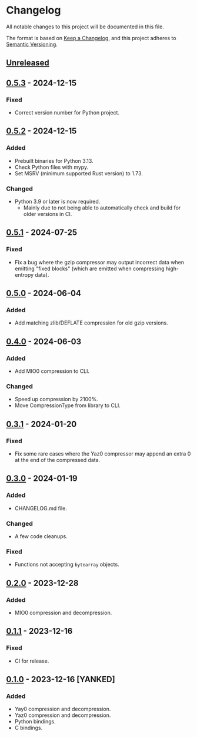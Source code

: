 # Changelog

All notable changes to this project will be documented in this file.

The format is based on [Keep a Changelog](https://keepachangelog.com/en/1.1.0/),
and this project adheres to [Semantic Versioning](https://semver.org/spec/v2.0.0.html).

## [Unreleased]

## [0.5.3] - 2024-12-15

### Fixed

- Correct version number for Python project.

## [0.5.2] - 2024-12-15

### Added

- Prebuilt binaries for Python 3.13.
- Check Python files with mypy.
- Set MSRV (minimum supported Rust version) to 1.73.

### Changed

- Python 3.9 or later is now required.
  - Mainly due to not being able to automatically check and build for older versions in CI.

## [0.5.1] - 2024-07-25

### Fixed

- Fix a bug where the gzip compressor may output incorrect data when emitting
  "fixed blocks" (which are emitted when compressing high-entropy data).

## [0.5.0] - 2024-06-04

### Added

- Add matching zlib/DEFLATE compression for old gzip versions.

## [0.4.0] - 2024-06-03

### Added

- Add MIO0 compression to CLI.

### Changed

- Speed up compression by 2100%.
- Move CompressionType from library to CLI.

## [0.3.1] - 2024-01-20

### Fixed

- Fix some rare cases where the Yaz0 compressor may append an extra 0 at the end of the compressed data.

## [0.3.0] - 2024-01-19

### Added

- CHANGELOG.md file.

### Changed

- A few code cleanups.

### Fixed

- Functions not accepting `bytearray` objects.

## [0.2.0] - 2023-12-28

### Added

- MIO0 compression and decompression.

## [0.1.1] - 2023-12-16

### Fixed

- CI for release.

## [0.1.0] - 2023-12-16 [YANKED]

### Added

- Yay0 compression and decompression.
- Yaz0 compression and decompression.
- Python bindings.
- C bindings.

[unreleased]: https://github.com/decompals/crunch64/compare/0.5.1...HEAD
[0.5.3]: https://github.com/decompals/crunch64/compare/0.5.2...0.5.3
[0.5.2]: https://github.com/decompals/crunch64/compare/0.5.1...0.5.2
[0.5.1]: https://github.com/decompals/crunch64/compare/0.5.0...0.5.1
[0.5.0]: https://github.com/decompals/crunch64/compare/0.4.0...0.5.0
[0.4.0]: https://github.com/decompals/crunch64/compare/0.3.1...0.4.0
[0.3.1]: https://github.com/decompals/crunch64/compare/0.3.0...0.3.1
[0.3.0]: https://github.com/decompals/crunch64/compare/0.2.0...0.3.0
[0.2.0]: https://github.com/decompals/crunch64/compare/0.1.1...0.2.0
[0.1.1]: https://github.com/decompals/crunch64/compare/0.1.0...0.1.1
[0.1.0]: https://github.com/decompals/crunch64/releases/tag/0.1.0
